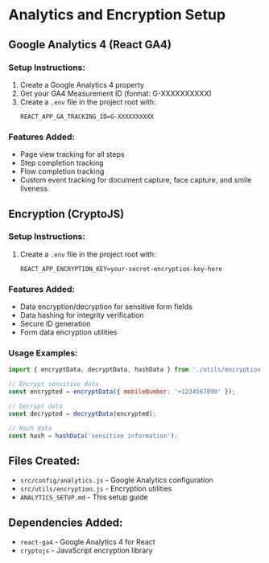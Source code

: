 # Analytics and Encryption Setup

## Google Analytics 4 (React GA4)

### Setup Instructions:
1. Create a Google Analytics 4 property
2. Get your GA4 Measurement ID (format: G-XXXXXXXXXX)
3. Create a `.env` file in the project root with:
   ```
   REACT_APP_GA_TRACKING_ID=G-XXXXXXXXXX
   ```

### Features Added:
- Page view tracking for all steps
- Step completion tracking
- Flow completion tracking
- Custom event tracking for document capture, face capture, and smile liveness

## Encryption (CryptoJS)

### Setup Instructions:
1. Create a `.env` file in the project root with:
   ```
   REACT_APP_ENCRYPTION_KEY=your-secret-encryption-key-here
   ```

### Features Added:
- Data encryption/decryption for sensitive form fields
- Data hashing for integrity verification
- Secure ID generation
- Form data encryption utilities

### Usage Examples:
```javascript
import { encryptData, decryptData, hashData } from './utils/encryption';

// Encrypt sensitive data
const encrypted = encryptData({ mobileNumber: '+1234567890' });

// Decrypt data
const decrypted = decryptData(encrypted);

// Hash data
const hash = hashData('sensitive information');
```

## Files Created:
- `src/config/analytics.js` - Google Analytics configuration
- `src/utils/encryption.js` - Encryption utilities
- `ANALYTICS_SETUP.md` - This setup guide

## Dependencies Added:
- `react-ga4` - Google Analytics 4 for React
- `cryptojs` - JavaScript encryption library
